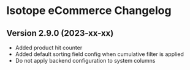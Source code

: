 Isotope eCommerce Changelog
===========================

Version 2.9.0 (2023-xx-xx)
--------------------------

- Added product hit counter
- Added default sorting field config when cumulative filter is applied
- Do not apply backend configuration to system columns
